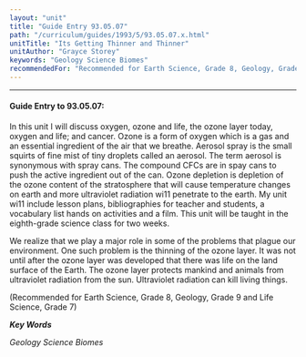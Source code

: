 ```yaml
---
layout: "unit"
title: "Guide Entry 93.05.07"
path: "/curriculum/guides/1993/5/93.05.07.x.html"
unitTitle: "Its Getting Thinner and Thinner"
unitAuthor: "Grayce Storey"
keywords: "Geology Science Biomes"
recommendedFor: "Recommended for Earth Science, Grade 8, Geology, Grade 9 and Life Science, Grade 7"
---
```

<body>
<hr/>
 <h4>
  Guide Entry to 93.05.07:
 </h4>
 In this unit I will discuss oxygen, ozone and life, the ozone layer today, oxygen and life; and cancer. Ozone is a form of oxygen which is a gas and an essential ingredient of the air that we breathe. Aerosol spray is the small squirts of fine mist of tiny droplets called an aerosol. The term aerosol is synonymous with spray cans. The compound CFCs are in spay cans to push the active ingredient out of the can. Ozone depletion is depletion of the ozone content of the stratosphere that will cause temperature changes on earth and more ultraviolet radiation wi11 penetrate to the earth. My unit wi11 include lesson plans, bibliographies for teacher and students, a vocabulary list hands on activities and a film. This unit will be taught in the eighth-grade science class for two weeks.
 <p>
  We realize that we play a major role in some of the problems that plague our environment. One such problem is the thinning of the ozone layer. It was not until after the ozone layer was developed that there was life on the land surface of the Earth. The ozone layer protects mankind and animals from ultraviolet radiation from the sun. Ultraviolet radiation can kill living things.
 </p>
 <p>
  (Recommended for Earth Science, Grade 8, Geology, Grade 9 and Life Science, Grade 7)
 </p>
<p>
  <b>
   <i>
    Key Words
   </i>
  </b>
  <br/>
 </p>
 <p>
  <i>
   Geology Science Biomes
  </i>
 </p>

</body>